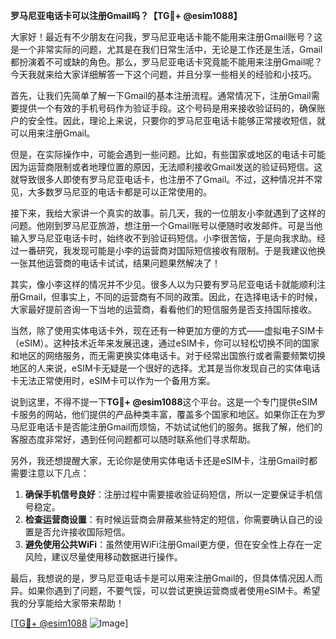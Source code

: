 **罗马尼亚电话卡可以注册Gmail吗？【TG💪+ @esim1088】**

大家好！最近有不少朋友在问我，罗马尼亚电话卡能不能用来注册Gmail账号？这是一个非常实际的问题，尤其是在我们日常生活中，无论是工作还是生活，Gmail都扮演着不可或缺的角色。那么，罗马尼亚电话卡究竟能不能用来注册Gmail呢？今天我就来给大家详细解答一下这个问题，并且分享一些相关的经验和小技巧。

首先，让我们先简单了解一下Gmail的基本注册流程。通常情况下，注册Gmail需要提供一个有效的手机号码作为验证手段。这个号码是用来接收验证码的，确保账户的安全性。因此，理论上来说，只要你的罗马尼亚电话卡能够正常接收短信，就可以用来注册Gmail。

但是，在实际操作中，可能会遇到一些问题。比如，有些国家或地区的电话卡可能因为运营商限制或者地理位置的原因，无法顺利接收Gmail发送的验证码短信。这就导致很多人即使有罗马尼亚电话卡，也注册不了Gmail。不过，这种情况并不常见，大多数罗马尼亚的电话卡都是可以正常使用的。

接下来，我给大家讲一个真实的故事。前几天，我的一位朋友小李就遇到了这样的问题。他刚到罗马尼亚旅游，想注册一个Gmail账号以便随时收发邮件。可是当他输入罗马尼亚电话卡时，始终收不到验证码短信。小李很苦恼，于是向我求助。经过一番研究，我发现可能是小李的运营商对国际短信接收有限制。于是我建议他换一张其他运营商的电话卡试试，结果问题果然解决了！

其实，像小李这样的情况并不少见。很多人以为只要有罗马尼亚电话卡就能顺利注册Gmail，但事实上，不同的运营商有不同的政策。因此，在选择电话卡的时候，大家最好提前咨询一下当地的运营商，看看他们的短信服务是否支持国际接收。

当然，除了使用实体电话卡外，现在还有一种更加方便的方式——虚拟电子SIM卡（eSIM）。这种技术近年来发展迅速，通过eSIM卡，你可以轻松切换不同的国家和地区的网络服务，而无需更换实体电话卡。对于经常出国旅行或者需要频繁切换地区的人来说，eSIM卡无疑是一个很好的选择。尤其是当你发现自己的实体电话卡无法正常使用时，eSIM卡可以作为一个备用方案。

说到这里，不得不提一下**TG💪+ @esim1088**这个平台。这是一个专门提供eSIM卡服务的网站，他们提供的产品种类丰富，覆盖多个国家和地区。如果你正在为罗马尼亚电话卡是否能注册Gmail而烦恼，不妨试试他们的服务。据我了解，他们的客服态度非常好，遇到任何问题都可以随时联系他们寻求帮助。

另外，我还想提醒大家，无论你是使用实体电话卡还是eSIM卡，注册Gmail时都需要注意以下几点：

1. **确保手机信号良好**：注册过程中需要接收验证码短信，所以一定要保证手机信号稳定。
2. **检查运营商设置**：有时候运营商会屏蔽某些特定的短信，你需要确认自己的设置是否允许接收国际短信。
3. **避免使用公共WiFi**：虽然使用WiFi注册Gmail更方便，但在安全性上存在一定风险，建议尽量使用移动数据进行操作。

最后，我想说的是，罗马尼亚电话卡是可以用来注册Gmail的，但具体情况因人而异。如果你遇到了问题，不要气馁，可以尝试更换运营商或者使用eSIM卡。希望我的分享能给大家带来帮助！

[[TG💪+ @esim1088](https://t.me/s/esim1088) ![Image](https://i.postimg.cc/4NQfJmqS/Snipaste-2025-05-13-00-14-12.png)]